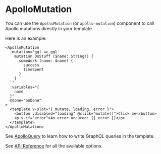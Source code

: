 # ApolloMutation

You can use the `ApolloMutation` (or `apollo-mutation`) component to call Apollo mutations directly in your template.

Here is an example:

```vue
<ApolloMutation
  :mutation="gql => gql`
    mutation DoStuff ($name: String!) {
      someWork (name: $name) {
        success
        timeSpent
      }
    }
  `"
  :variables="{
    name
  }"
  @done="onDone"
>
  <template v-slot="{ mutate, loading, error }">
    <button :disabled="loading" @click="mutate()">Click me</button>
    <p v-if="error">An error occured: {{ error }}</p>
  </template>
</ApolloMutation>
```

See [ApolloQuery](./query.md) to learn how to write GraphQL queries in the template.

See [API Reference](../../api/apollo-mutation.md) for all the available options.
